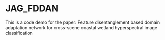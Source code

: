 # JAG_FDDAN
This is a code demo for the paper: Feature disentanglement based domain adaptation network for cross-scene coastal wetland hyperspectral image classification
